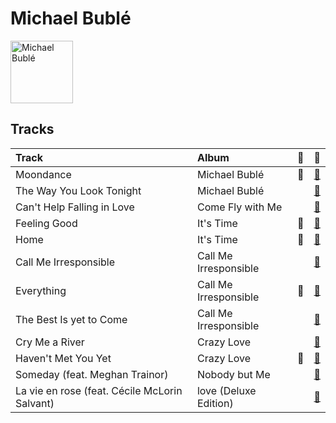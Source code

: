 
# Michael Bublé


<img src="https://i.scdn.co/image/ab6761610000e5ebef8cf61fea4923d2bde68200" alt="Michael Bublé" width="100" />

## Tracks

| Track                                         | Album                 | 💚   | 🔗                                                          |
|:----------------------------------------------|:----------------------|:----|:-----------------------------------------------------------|
| Moondance                                     | Michael Bublé         | 💚   | [🔗](https://open.spotify.com/track/25Yzff59UGjz7wNWmjM39h) |
| The Way You Look Tonight                      | Michael Bublé         |     | [🔗](https://open.spotify.com/track/4YGlRLe6TeBRiXFByBqldf) |
| Can't Help Falling in Love                    | Come Fly with Me      |     | [🔗](https://open.spotify.com/track/7igk58Vs9uM2B0aaTUwv6F) |
| Feeling Good                                  | It's Time             | 💚   | [🔗](https://open.spotify.com/track/72PwtNhRrZXNnYeRg5xQ46) |
| Home                                          | It's Time             | 💚   | [🔗](https://open.spotify.com/track/3ISaSNZCxIzTGwQuBq6Xrr) |
| Call Me Irresponsible                         | Call Me Irresponsible |     | [🔗](https://open.spotify.com/track/25RxZw46RfYpVWMIrIeZDS) |
| Everything                                    | Call Me Irresponsible | 💚   | [🔗](https://open.spotify.com/track/4T6HLdP6OcAtqC6tGnQelG) |
| The Best Is yet to Come                       | Call Me Irresponsible |     | [🔗](https://open.spotify.com/track/56t3m0lqE6zU1EfgFOPqst) |
| Cry Me a River                                | Crazy Love            |     | [🔗](https://open.spotify.com/track/5i04Jy87RLxoZszJqY3QAN) |
| Haven't Met You Yet                           | Crazy Love            | 💚   | [🔗](https://open.spotify.com/track/4fIWvT19w9PR0VVBuPYpWA) |
| Someday (feat. Meghan Trainor)                | Nobody but Me         |     | [🔗](https://open.spotify.com/track/0nsF6B4avArxVgAwgMg4ag) |
| La vie en rose (feat. Cécile McLorin Salvant) | love (Deluxe Edition) |     | [🔗](https://open.spotify.com/track/1QELw50Dl95LusF6uOkDqk) |